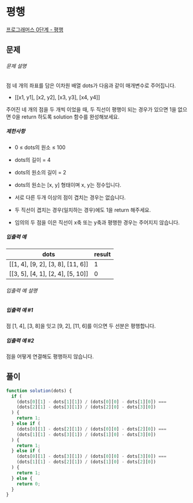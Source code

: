 # 평행

[프로그래머스 0단계 - 평행](https://school.programmers.co.kr/learn/courses/30/lessons/120875)

## 문제

###### 문제 설명

점 네 개의 좌표를 담은 이차원 배열 dots가 다음과 같이 매개변수로 주어집니다.

- [[x1, y1], [x2, y2], [x3, y3], [x4, y4]]

주어진 네 개의 점을 두 개씩 이었을 때, 두 직선이 평행이 되는 경우가 있으면 1을 없으면 0을 return 하도록 solution 함수를 완성해보세요.

##### 제한사항

- 0 ≤ dots의 원소 ≤ 100

- dots의 길이 = 4

- dots의 원소의 길이 = 2

- dots의 원소는 [x, y] 형태이며 x, y는 정수입니다.

- 서로 다른 두개 이상의 점이 겹치는 경우는 없습니다.

- 두 직선이 겹치는 경우(일치하는 경우)에도 1을 return 해주세요.

- 임의의 두 점을 이은 직선이 x축 또는 y축과 평행한 경우는 주어지지 않습니다.

##### 입출력 예

| dots                              | result |
| --------------------------------- | ------ |
| [[1, 4], [9, 2], [3, 8], [11, 6]] | 1      |
| [[3, 5], [4, 1], [2, 4], [5, 10]] | 0      |

###### 입출력 예 설명

##### 입출력 예 #1

점 [1, 4], [3, 8]을 잇고 [9, 2], [11, 6]를 이으면 두 선분은 평행합니다.

##### 입출력 예 #2

점을 어떻게 연결해도 평행하지 않습니다.

## 풀이

```javascript
function solution(dots) {
  if (
    (dots[0][1] - dots[1][1]) / (dots[0][0] - dots[1][0]) ===
    (dots[2][1] - dots[3][1]) / (dots[2][0] - dots[3][0])
  ) {
    return 1;
  } else if (
    (dots[0][1] - dots[2][1]) / (dots[0][0] - dots[2][0]) ===
    (dots[1][1] - dots[3][1]) / (dots[1][0] - dots[3][0])
  ) {
    return 1;
  } else if (
    (dots[0][1] - dots[3][1]) / (dots[0][0] - dots[3][0]) ===
    (dots[1][1] - dots[2][1]) / (dots[1][0] - dots[2][0])
  ) {
    return 1;
  } else {
    return 0;
  }
}
```

